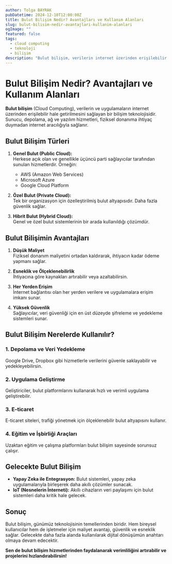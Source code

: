 ```yaml
---
author: Tolga BAYRAK
pubDatetime: 2024-12-10T12:00:00Z
title: Bulut Bilişim Nedir? Avantajları ve Kullanım Alanları
slug: bulut-bilisim-nedir-avantajlari-kullanim-alanlari
ogImage: ""
featured: false
tags:
  - cloud computing
  - teknoloji
  - bilişim
description: "Bulut bilişim, verilerin internet üzerinden erişilebilir hale getirilmesini sağlayan teknolojidir. Peki bulut bilişim nedir ve neden önemlidir?"
---
```


# Bulut Bilişim Nedir? Avantajları ve Kullanım Alanları

**Bulut bilişim** (Cloud Computing), verilerin ve uygulamaların internet üzerinden erişilebilir hale getirilmesini sağlayan bir bilişim teknolojisidir. Sunucu, depolama, ağ ve yazılım hizmetleri, fiziksel donanıma ihtiyaç duymadan internet aracılığıyla sağlanır.

## Bulut Bilişim Türleri

1. **Genel Bulut (Public Cloud):**  
   Herkese açık olan ve genellikle üçüncü parti sağlayıcılar tarafından sunulan hizmetlerdir. Örneğin:
   - AWS (Amazon Web Services)
   - Microsoft Azure
   - Google Cloud Platform  

2. **Özel Bulut (Private Cloud):**  
   Tek bir organizasyon için özelleştirilmiş bulut altyapısıdır. Daha fazla güvenlik sağlar.

3. **Hibrit Bulut (Hybrid Cloud):**  
   Genel ve özel bulut sistemlerinin bir arada kullanıldığı çözümdür.

## Bulut Bilişimin Avantajları

1. **Düşük Maliyet**  
   Fiziksel donanım maliyetini ortadan kaldırarak, ihtiyacın kadar ödeme yapmanı sağlar.

2. **Esneklik ve Ölçeklenebilirlik**  
   İhtiyacına göre kaynakları artırabilir veya azaltabilirsin.

3. **Her Yerden Erişim**  
   İnternet bağlantısı olan her yerden verilere ve uygulamalara erişim imkanı sunar.

4. **Yüksek Güvenlik**  
   Sağlayıcılar, veri güvenliği için en üst düzeyde şifreleme ve yedekleme sistemleri sunar.

## Bulut Bilişim Nerelerde Kullanılır?

### 1. **Depolama ve Veri Yedekleme**  
   Google Drive, Dropbox gibi hizmetlerle verilerini güvenle saklayabilir ve yedekleyebilirsin.

### 2. **Uygulama Geliştirme**  
   Geliştiriciler, bulut platformlarını kullanarak hızlı ve verimli uygulama geliştirebilir.

### 3. **E-ticaret**  
   E-ticaret siteleri, trafiği yönetmek için ölçeklenebilir bulut altyapısını kullanır.

### 4. **Eğitim ve İşbirliği Araçları**  
   Uzaktan eğitim ve çalışma platformları bulut bilişim sayesinde sorunsuz çalışır.

## Gelecekte Bulut Bilişim

- **Yapay Zeka ile Entegrasyon:** Bulut sistemleri, yapay zeka uygulamalarıyla birleşerek daha akıllı çözümler sunacak.  
- **IoT (Nesnelerin İnterneti):** Akıllı cihazların veri paylaşımı için bulut sistemleri daha kritik hale gelecek.

## Sonuç

Bulut bilişim, günümüz teknolojisinin temellerinden biridir. Hem bireysel kullanıcılar hem de işletmeler için maliyet avantajı, güvenlik ve esneklik sağlar. Gelecekte daha fazla alanda kullanılarak dijital dönüşümün anahtarı olmaya devam edecektir.

**Sen de bulut bilişim hizmetlerinden faydalanarak verimliliğini artırabilir ve projelerini hızlandırabilirsin!**
